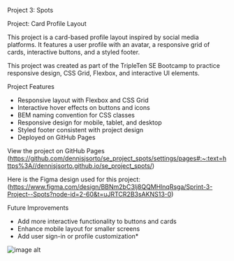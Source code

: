 Project 3: Spots

Project: Card Profile Layout

This project is a card-based profile layout inspired by social media platforms. It features a user profile with an avatar, a responsive grid of cards, interactive buttons, and a styled footer.

This project was created as part of the TripleTen SE Bootcamp to practice responsive design, CSS Grid, Flexbox, and interactive UI elements.

Project Features

- Responsive layout with Flexbox and CSS Grid
- Interactive hover effects on buttons and icons
- BEM naming convention for CSS classes
- Responsive design for mobile, tablet, and desktop
- Styled footer consistent with project design
- Deployed on GitHub Pages

View the project on GitHub Pages
(https://github.com/dennisjsorto/se_project_spots/settings/pages#:~:text=https%3A//dennisjsorto.github.io/se_project_spots/)

Here is the Figma design used for this project:  
(https://www.figma.com/design/BBNm2bC3lj8QQMHlnqRsga/Sprint-3-Project--Spots?node-id=2-60&t=uJRTCR2B3sAKNS13-0)

Future Improvements

- Add more interactive functionality to buttons and cards
- Enhance mobile layout for smaller screens
- Add user sign-in or profile customization\*

![image alt](https://github.com/dennisjsorto/se_project_spots/blob/main/project-screenshot.png?raw=true)
